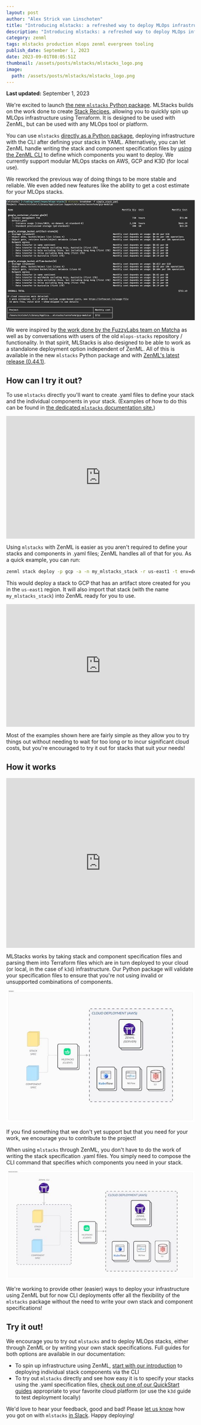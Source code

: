 ```yaml
---
layout: post
author: "Alex Strick van Linschoten"
title: "Introducing mlstacks: a refreshed way to deploy MLOps infrastructure"
description: "Introducing mlstacks: a refreshed way to deploy MLOps infrastructure"
category: zenml
tags: mlstacks production mlops zenml evergreen tooling
publish_date: September 1, 2023
date: 2023-09-01T08:05:51Z
thumbnail: /assets/posts/mlstacks/mlstacks_logo.png
image:
  path: /assets/posts/mlstacks/mlstacks_logo.png
---
```

**Last updated:** September 1, 2023

We're excited to launch [the new `mlstacks` Python package](https://mlstacks.zenml.io). MLStacks builds on
the work done to create [Stack Recipes](https://github.com/zenml-io/mlstacks/tree/release/0.6.1#readme), allowing you to quickly spin up MLOps
infrastructure using Terraform. It is designed to be used with ZenML, but can be
used with any MLOps tool or platform.

You can use `mlstacks` [directly as a Python package](https://pypi.org/project/mlstacks/), deploying infrastructure
with the CLI after defining your stacks in YAML. Alternatively, you can let
ZenML handle writing the stack and component specification files by [using the
ZenML CLI](https://docs.zenml.io/stacks-and-components/stack-deployment) to define which components you want to deploy. We currently support
modular MLOps stacks on AWS, GCP and K3D (for local use).

We reworked the previous way of doing things to be more stable and reliable. We
even added new features like the ability to get a cost estimate for your MLOps
stacks. 

![](/assets/posts/mlstacks/mlstacks_breakdown.png)

We were inspired by [the work done by the FuzzyLabs team on Matcha](https://github.com/fuzzylabs/matcha) as well as by
conversations with users of the old `mlops-stacks` repository / functionality.
In that spirit, MLStacks is also designed to be able to work as a standalone deployment
option independent of ZenML. All of this is available in the new `mlstacks`
Python package and with [ZenML's latest release (0.44.1)](https://github.com/zenml-io/zenml/releases/tag/0.44.1).

## How can I try it out?

To use `mlstacks` directly you'll want to create .yaml files to define your
stack and the individual components in your stack. (Examples of how to do this
can be found in [the dedicated `mlstacks` documentation
site.](https://mlstacks.zenml.io/getting-started/quickstart))

<div style="position: relative; padding-bottom: 65.0994575045208%; height: 0;"><iframe src="https://www.loom.com/embed/1a37379a5e1c463d914041b9124afa78?sid=feaf1422-708a-442c-9cd6-a6814858d4d9" frameborder="0" webkitallowfullscreen mozallowfullscreen allowfullscreen style="position: absolute; top: 0; left: 0; width: 100%; height: 100%;"></iframe></div>

Using `mlstacks` with ZenML is easier as you aren't required to define your
stacks and components in .yaml files; ZenML handles all of that for you. As a
quick example, you can run:

```bash
zenml stack deploy -p gcp -a -n my_mlstacks_stack -r us-east1 -t env=dev -x bucket_name=my-new-bucket -x project_id=zenml
```

This would deploy a stack to GCP that has an artifact store created for you in
the `us-east1` region. It will also import that stack (with the name
`my_mlstacks_stack`) into ZenML ready for you to use.

<div style="position: relative; padding-bottom: 65.0994575045208%; height: 0;"><iframe src="https://www.loom.com/embed/cf73550229ce488eba6c071b7c61b1f4?sid=2d428b25-8e8d-4711-8c24-a6c6c1292b54" frameborder="0" webkitallowfullscreen mozallowfullscreen allowfullscreen style="position: absolute; top: 0; left: 0; width: 100%; height: 100%;"></iframe></div>

Most of the examples shown here are fairly simple as they allow you to try
things out without needing to wait for too long or to incur significant cloud
costs, but you're encouraged to try it out for stacks that suit your needs!

## How it works

<div style="position: relative; padding-bottom: 89.99999999999999%; height: 0;"><iframe src="https://www.loom.com/embed/4fd5c428728b4f729234cb4c96f8d5a5?sid=cf73a6c1-b099-4723-8e19-31ff3f09625f" frameborder="0" webkitallowfullscreen mozallowfullscreen allowfullscreen style="position: absolute; top: 0; left: 0; width: 100%; height: 100%;"></iframe></div>

MLStacks works by taking stack and component specification files and parsing
them into Terraform files which are in turn deployed to your cloud (or local, in
the case of `k3d`) infrastructure. Our Python package will validate your
specification files to ensure that you're not using invalid or unsupported
combinations of components.

![](/assets/posts/mlstacks/mlstacks.jpg)

If you find something that we don't yet support but that you need for your work,
we encourage you to contribute to the project!

When using `mlstacks` through ZenML, you don't have to do the work of writing
the stack specification .yaml files. You simply need to compose the CLI command
that specifies which components you need in your stack.

![](/assets/posts/mlstacks/zenml-with-mlstacks.jpg)

We're working to provide other (easier) ways to deploy your infrastructure using
ZenML but for now CLI deployments offer all the flexibility of the `mlstacks`
package without the need to write your own stack and component specifications!

## Try it out!

We encourage you to try out `mlstacks` and to deploy MLOps stacks, either
through ZenML or by writing your own stack specifications. Full guides for both
options are available in our documentation:

- To spin up infrastructure using ZenML, [start with our
  introduction](https://docs.zenml.io/stacks-and-components/stack-deployment/deploy-a-stack-component)
  to deploying individual stack components via the CLI
- To try out `mlstacks` directly and see how easy it is to specify your stacks
  using the .yaml specification files, [check out one of our QuickStart
  guides](https://mlstacks.zenml.io/getting-started/quickstart) appropriate to
  your favorite cloud platform (or use the `k3d` guide to test deployment
  locally)

We'd love to hear your feedback, good and bad! Please [let us
know](https://zenml.io/slack-invite) how you got on with `mlstacks` [in
Slack](https://zenml.io/slack-invite). Happy deploying!
